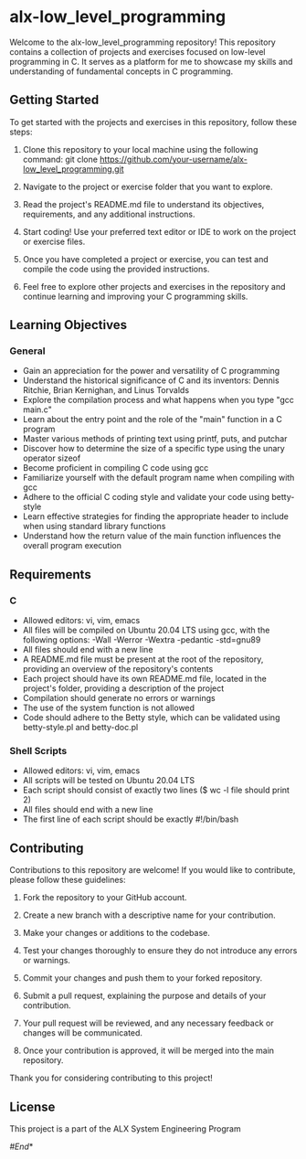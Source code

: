 # alx-low_level_programming

Welcome to the alx-low_level_programming repository! This repository contains a collection of projects and exercises focused on low-level programming in C. It serves as a platform for me to showcase my skills and understanding of fundamental concepts in C programming.

## Getting Started

To get started with the projects and exercises in this repository, follow these steps:

1. Clone this repository to your local machine using the following command:
git clone <https://github.com/your-username/alx-low_level_programming.git>
2. Navigate to the project or exercise folder that you want to explore.

3. Read the project's README.md file to understand its objectives, requirements, and any additional instructions.

4. Start coding! Use your preferred text editor or IDE to work on the project or exercise files.

5. Once you have completed a project or exercise, you can test and compile the code using the provided instructions.

6. Feel free to explore other projects and exercises in the repository and continue learning and improving your C programming skills.

## Learning Objectives

### General

- Gain an appreciation for the power and versatility of C programming
- Understand the historical significance of C and its inventors: Dennis Ritchie, Brian Kernighan, and Linus Torvalds
- Explore the compilation process and what happens when you type "gcc main.c"
- Learn about the entry point and the role of the "main" function in a C program
- Master various methods of printing text using printf, puts, and putchar
- Discover how to determine the size of a specific type using the unary operator sizeof
- Become proficient in compiling C code using gcc
- Familiarize yourself with the default program name when compiling with gcc
- Adhere to the official C coding style and validate your code using betty-style
- Learn effective strategies for finding the appropriate header to include when using standard library functions
- Understand how the return value of the main function influences the overall program execution

## Requirements

### C

- Allowed editors: vi, vim, emacs
- All files will be compiled on Ubuntu 20.04 LTS using gcc, with the following options: -Wall -Werror -Wextra -pedantic -std=gnu89
- All files should end with a new line
- A README.md file must be present at the root of the repository, providing an overview of the repository's contents
- Each project should have its own README.md file, located in the project's folder, providing a description of the project
- Compilation should generate no errors or warnings
- The use of the system function is not allowed
- Code should adhere to the Betty style, which can be validated using betty-style.pl and betty-doc.pl

### Shell Scripts

- Allowed editors: vi, vim, emacs
- All scripts will be tested on Ubuntu 20.04 LTS
- Each script should consist of exactly two lines ($ wc -l file should print 2)
- All files should end with a new line
- The first line of each script should be exactly #!/bin/bash

## Contributing

Contributions to this repository are welcome! If you would like to contribute, please follow these guidelines:

1. Fork the repository to your GitHub account.

2. Create a new branch with a descriptive name for your contribution.

3. Make your changes or additions to the codebase.

4. Test your changes thoroughly to ensure they do not introduce any errors or warnings.

5. Commit your changes and push them to your forked repository.

6. Submit a pull request, explaining the purpose and details of your contribution.

7. Your pull request will be reviewed, and any necessary feedback or changes will be communicated.

8. Once your contribution is approved, it will be merged into the main repository.

Thank you for considering contributing to this project!

## License

This project is a part of the ALX System Engineering Program

*#End**
